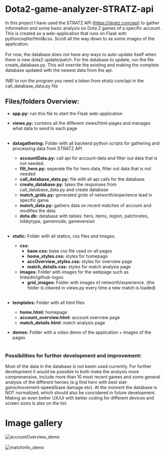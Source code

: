 # Dota2-game-analyzer-STRATZ-api

In this project I have used the STRATZ API (https://stratz.com/api) to gather information and some basic analysis on Dota 2 games of a specific account.
This is created as a web-application that runs on Flask with python/sqlite/html&css. Scroll all the way down to se some images of the application. <br> <br>
For now, the database does not have any ways to auto-update itself when there is new dota2 update/patch. For the database to update, run the file create_database.py. This will overrite the existing and making the complete database updated with the newest data from the api. <br> <br>
!NB! to run the program you need a token from stratz.com/api in the call_database_data.py file

## Files/folders Overview:

- **app.py:** run this file to start the Flask web-application
- **views.py:** contains all the different views/html-pages and manages what data to send to each page <br> <br>

- **datagathering:** Folder with all backend python scripts for gathering and processing data from STRATZ API
   - **accountData.py:** call api for account-data and filter out data that is not needed.
   - **filt_hero.py:** seperate file for hero data, filter out data that is not needed
   - **call_database_data.py:** file with all api calls for the database
   - **create_database.py:** takes the responses from call_database_data.py and create database
   - **match_grids.py:** generated grids of networth/experience lead in specific game
   - **match_data.py:** gathers data on recent matches of account and modifies the data
   - **dota.db:** database with tables: hero, items, region, patchnotes, lobbytype, gamemode, gameversion<br> <br>

- **static:** Folder with all statics, css files and images.
   - **css:** 
       - **base.css:** base css file used on all pages
       - **home_styles.css:** styles for homepage 
       - **accOverview_styles.css:** styles for overview page 
       - **match_details.css:** styles for match analysis page
   - **images:** Folder with images for the webpage such as linkedin/github-logos
       - **grid_images:** Folder with images of networth/experience. (the folder is cleared in views.py every time a new match is loaded) <br> <br>
    
- **templates:** Folder with all html files 
   - **home.html:** homepage
   - **account_overview.html:** account overview page
   - **match_details.html:** match analysis page
 
- **demos:** Folder with a video demo of the application + images of the pages <br> <br>


### Possibilities for further development and improvement:
Most of the data in the database is not beein used currently. For further development it would be possible to both make the analysis more comprenensive, include more than 10 most recent games and some general analysis of the different heroes (e.g find hero with best stat-gains/movement-speed/base damage etc). At the moment the database is NOT normalized, which should also be concidered in future development. Making an even better UX/UI with better coding for different devices and screen sizes is also on the list. 


# Image gallery
![accountOverview_demo](https://github.com/bjomsan/Dota2-game-analyzer-STRATZ-api/assets/124776049/626da49c-dd06-48e1-882f-e8de32c29655) <br> <br>
![matchinfo_demo](https://github.com/bjomsan/Dota2-game-analyzer-STRATZ-api/assets/124776049/23a0245f-c982-4b6c-8aff-d79c94d65f2d)
